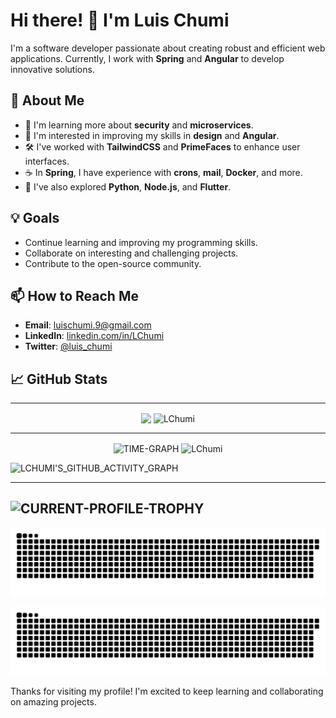 # Hi there! 👋 I'm Luis Chumi

I'm a software developer passionate about creating robust and efficient web applications. Currently, I work with **Spring** and **Angular** to develop innovative solutions.

## 🚀 About Me

- 🌱 I'm learning more about **security** and **microservices**.
- 🎨 I'm interested in improving my skills in **design** and **Angular**.
- 🛠️ I've worked with **TailwindCSS** and **PrimeFaces** to enhance user interfaces.
- ☕ In **Spring**, I have experience with **crons**, **mail**, **Docker**, and more.
- 🐍 I've also explored **Python**, **Node.js**, and **Flutter**.

## 💡 Goals

- Continue learning and improving my programming skills.
- Collaborate on interesting and challenging projects.
- Contribute to the open-source community.

## 📫 How to Reach Me

- **Email**: [luischumi.9@gmail.com](mailto:luischumi.9@gmail.com)
- **LinkedIn**: [linkedin.com/in/LChumi](https://www.linkedin.com/in/LChumi)
- **Twitter**: [@luis_chumi](https://twitter.com/luis_chumi)

## 📈 GitHub Stats

---
<p align="center">
    <img align="center" src="https://github-readme-stats.vercel.app/api?username=LChumi&show_icons=true&locale=en&theme=onedark" style="width: 49%;" />
    <img align="center" src="https://github-profile-summary-cards.vercel.app/api/cards/productive-time?username=lchumi&theme=radical&utcOffset=8.00" alt="LChumi" style="width: 49%;" />
</p>

---

<p align="center">
    <td><img align="center" src="https://github-readme-stats.vercel.app/api/top-langs?username=LChumi&show_icons=true&locale=en&layout=compact&theme=onedark" alt="TIME-GRAPH" style="width: 49%;" /></td>
    <td><img align="center" src="https://github-readme-streak-stats.herokuapp.com/?user=LChumi&theme=dark" alt="LChumi" style="width: 49%;" /></td>
</p>

![LCHUMI'S_GITHUB_ACTIVITY_GRAPH](https://github-readme-activity-graph.vercel.app/graph?username=lchumi)

---
![CURRENT-PROFILE-TROPHY](https://github-profile-trophy.vercel.app/?username=Lchumi&theme=onedark&row=1)
---
![github contribution grid snake animation](https://raw.githubusercontent.com/LChumi/LChumi/output/github-contribution-grid-snake-dark.svg#gh-dark-mode-only)

![github contribution grid snake animation](https://raw.githubusercontent.com/LChumi/LChumi/output/github-contribution-grid-snake.svg#gh-light-mode-only)

Thanks for visiting my profile! I'm excited to keep learning and collaborating on amazing projects.
